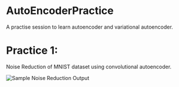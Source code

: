 # AutoEncoderPractice
A practise session to learn autoencoder and variational autoencoder.

# Practice 1:
Noise Reduction of MNIST dataset using convolutional autoencoder.

![Sample Noise Reduction Output](sample_output.png)
